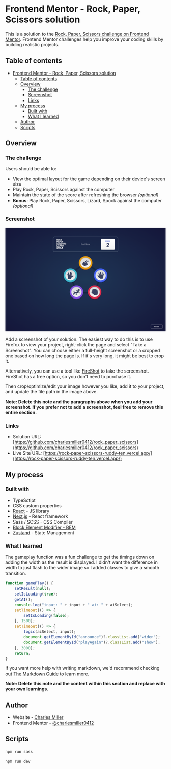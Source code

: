 # Frontend Mentor - Rock, Paper, Scissors solution

This is a solution to the [Rock, Paper, Scissors challenge on Frontend Mentor](https://www.frontendmentor.io/challenges/rock-paper-scissors-game-pTgwgvgH). Frontend Mentor challenges help you improve your coding skills by building realistic projects.

## Table of contents

- [Frontend Mentor - Rock, Paper, Scissors solution](#frontend-mentor---rock-paper-scissors-solution)
  - [Table of contents](#table-of-contents)
  - [Overview](#overview)
    - [The challenge](#the-challenge)
    - [Screenshot](#screenshot)
    - [Links](#links)
  - [My process](#my-process)
    - [Built with](#built-with)
    - [What I learned](#what-i-learned)
  - [Author](#author)
  - [Scripts](#scripts)

## Overview

### The challenge

Users should be able to:

-   View the optimal layout for the game depending on their device's screen size
-   Play Rock, Paper, Scissors against the computer
-   Maintain the state of the score after refreshing the browser _(optional)_
-   **Bonus**: Play Rock, Paper, Scissors, Lizard, Spock against the computer _(optional)_

### Screenshot

![](https://github.com/charlesmiller0412/rock_paper_scissors/blob/main/Project%20Display%20Images/rpslsDesktop.png?raw=true)

Add a screenshot of your solution. The easiest way to do this is to use Firefox to view your project, right-click the page and select "Take a Screenshot". You can choose either a full-height screenshot or a cropped one based on how long the page is. If it's very long, it might be best to crop it.

Alternatively, you can use a tool like [FireShot](https://getfireshot.com/) to take the screenshot. FireShot has a free option, so you don't need to purchase it.

Then crop/optimize/edit your image however you like, add it to your project, and update the file path in the image above.

**Note: Delete this note and the paragraphs above when you add your screenshot. If you prefer not to add a screenshot, feel free to remove this entire section.**

### Links

-   Solution URL: [https://github.com/charlesmiller0412/rock_paper_scissors](https://github.com/charlesmiller0412/rock_paper_scissors)
-   Live Site URL: [https://rock-paper-scissors-ruddy-ten.vercel.app/](https://rock-paper-scissors-ruddy-ten.vercel.app/)

## My process

### Built with

-   TypeSctipt
-   CSS custom properties
-   [React](https://reactjs.org/) - JS library
-   [Next.js](https://nextjs.org/) - React framework
-   Sass / SCSS - CSS Compiler
-   [Block Element Modifier - BEM](https://getbem.com)
-   [Zustand](https://github.com/pmndrs/zustand) - State Management

### What I learned

The gameplay function was a fun challenge to get the timings down on adding the width as the result is displayed. I didn't want the difference in width to just flash to the wider image so I added classes to give a smooth transition.

```js
function gamePlay() {
    setResult(null);
    setIsLoading(true);
    getAI();
    console.log("input: " + input + " ai: " + aiSelect);
    setTimeout(() => {
        setIsLoading(false);
    }, 1500);
    setTimeout(() => {
        logic(aiSelect, input);
        document.getElementById("announce")?.classList.add("widen");
        document.getElementById("playAgain")?.classList.add("show");
    }, 3000);
    return;
}
```

If you want more help with writing markdown, we'd recommend checking out [The Markdown Guide](https://www.markdownguide.org/) to learn more.

**Note: Delete this note and the content within this section and replace with your own learnings.**

## Author

-   Website - [Charles Miller](https://charlesmiller.dev)
-   Frontend Mentor - [@charlesmiller0412](https://www.frontendmentor.io/profile/charlesmiller0412)

## Scripts

`npm run sass`

`npm run dev`
